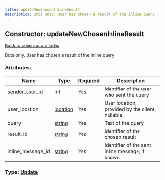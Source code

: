 ```yaml
---
title: updateNewChosenInlineResult
description: Bots only. User has chosen a result of the inline query
---
```

## Constructor: updateNewChosenInlineResult  
[Back to constructors index](index.md)



Bots only. User has chosen a result of the inline query

### Attributes:

| Name     |    Type       | Required | Description |
|----------|---------------|----------|-------------|
|sender\_user\_id|[int](../types/int.md) | Yes|Identifier of the user who sent the query|
|user\_location|[location](../constructors/location.md) | Yes|User location, provided by the client, nullable|
|query|[string](../types/string.md) | Yes|Text of the query|
|result\_id|[string](../types/string.md) | Yes|Identifier of the chosen result|
|inline\_message\_id|[string](../types/string.md) | Yes|Identifier of the sent inline message, if known|



### Type: [Update](../types/Update.md)


